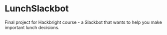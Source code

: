 # LunchSlackbot
Final project for Hackbright course - a Slackbot that wants to help you make important lunch decisions.
